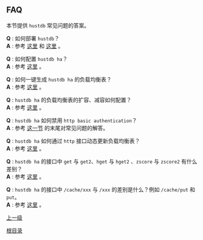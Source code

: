 FAQ
--

本节提供 `hustdb` 常见问题的答案。

**Q** :  如何部署 `hustdb`？  
**A** :  参考 [这里](../guide/hustdb.md) 和 [这里](../advanced/hustdb/deploy.md) 。

**Q** :  如何配置 `hustdb ha`？  
**A** :  参考 [这里](../advanced/ha/nginx.md) 。

**Q** :  如何一键生成 `hustdb ha` 的负载均衡表？  
**A** :  参考 [这里](../advanced/ha/table.md) 。

**Q** :  `hustdb ha` 的负载均衡表的扩容、减容如何配置？  
**A** :  参考 [这里](../advanced/ha/table.md) 。

**Q** :  `hustdb ha` 如何禁用 `http basic authentication`？  
**A** :  参考 [这一节](../advanced/ha/nginx.md) 的末尾对常见问题的解答。

**Q** :  `hustdb ha` 如何通过 `http` 接口动态更新负载均衡表？  
**A** :  参考 [这里](../api/ha/set_table.md) 。

**Q** :  `hustdb ha` 的接口中 `get` 与 `get2`、`hget` 与 `hget2` 、`zscore` 与 `zscore2` 有什么差别？   
**A** :  参考 [这里](../api/ha.md) 。

**Q** :  `hustdb ha` 的接口中 `/cache/xxx` 与 `/xxx` 的差别是什么？例如 `/cache/put` 和 `put`。   
**A** :  参考 [这里](../api/ha.md) 。
    
[上一级](index.md)

[根目录](../index.md)